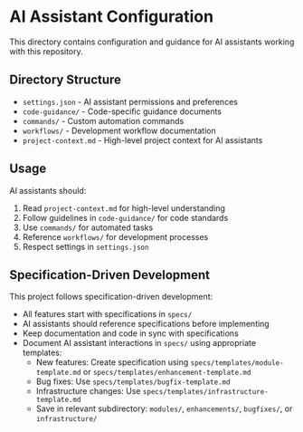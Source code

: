 # AI Assistant Configuration

This directory contains configuration and guidance for AI assistants working with this repository.

## Directory Structure

- `settings.json` - AI assistant permissions and preferences
- `code-guidance/` - Code-specific guidance documents
- `commands/` - Custom automation commands
- `workflows/` - Development workflow documentation
- `project-context.md` - High-level project context for AI assistants

## Usage

AI assistants should:
1. Read `project-context.md` for high-level understanding
2. Follow guidelines in `code-guidance/` for code standards
3. Use `commands/` for automated tasks
4. Reference `workflows/` for development processes
5. Respect settings in `settings.json`

## Specification-Driven Development

This project follows specification-driven development:
- All features start with specifications in `specs/`
- AI assistants should reference specifications before implementing
- Keep documentation and code in sync with specifications
- Document AI assistant interactions in `specs/` using appropriate templates:
  - New features: Create specification using `specs/templates/module-template.md` or `specs/templates/enhancement-template.md`
  - Bug fixes: Use `specs/templates/bugfix-template.md`
  - Infrastructure changes: Use `specs/templates/infrastructure-template.md`
  - Save in relevant subdirectory: `modules/`, `enhancements/`, `bugfixes/`, or `infrastructure/`